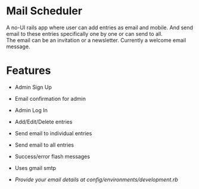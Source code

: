 # Mail Scheduler

A no-UI rails app where user can add entries as email and mobile. And send email to these entries specifically one by one or can send to all.  
The email can be an invitation or a newsletter. Currently a welcome email message.

# Features
* Admin Sign Up
* Email confirmation for admin
* Admin Log In
* Add/Edit/Delete entries
* Send email to individual entries
* Send email to all entries
* Success/error flash messages
* Uses gmail smtp


* <i>Provide your email details at config/environments/development.rb</i>
